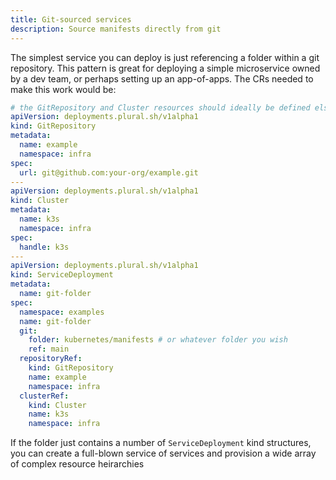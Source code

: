 ```yaml
---
title: Git-sourced services
description: Source manifests directly from git
---
```


The simplest service you can deploy is just referencing a folder within a git repository. This pattern is great for deploying a simple microservice owned by a dev team, or perhaps setting up an app-of-apps. The CRs needed to make this work would be:

```yaml
# the GitRepository and Cluster resources should ideally be defined elsewhere in your infra repo
apiVersion: deployments.plural.sh/v1alpha1
kind: GitRepository
metadata:
  name: example
  namespace: infra
spec:
  url: git@github.com:your-org/example.git
---
apiVersion: deployments.plural.sh/v1alpha1
kind: Cluster
metadata:
  name: k3s
  namespace: infra
spec:
  handle: k3s
---
apiVersion: deployments.plural.sh/v1alpha1
kind: ServiceDeployment
metadata:
  name: git-folder
spec:
  namespace: examples
  name: git-folder
  git:
    folder: kubernetes/manifests # or whatever folder you wish
    ref: main
  repositoryRef:
    kind: GitRepository
    name: example
    namespace: infra
  clusterRef:
    kind: Cluster
    name: k3s
    namespace: infra
```

If the folder just contains a number of `ServiceDeployment` kind structures, you can create a full-blown service of services and provision a wide array of complex resource heirarchies
